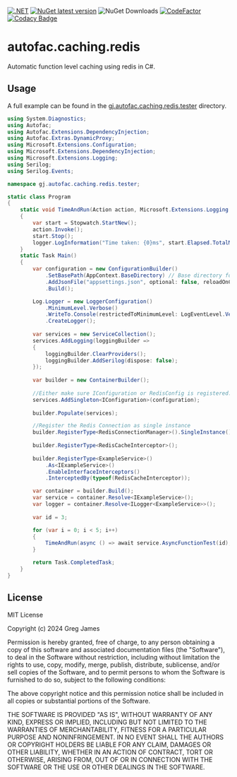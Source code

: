 [![.NET](https://github.com/gregyjames/gj.autofac.caching.redis/actions/workflows/dotnetci.yml/badge.svg)](https://github.com/gregyjames/gj.autofac.caching.redis/actions/workflows/dotnetci.yml)
[![NuGet latest version](https://badgen.net/nuget/v/gj.autofac.caching.redis)](https://www.nuget.org/packages/gj.autofac.caching.redis)
![NuGet Downloads](https://img.shields.io/nuget/dt/gj.autofac.caching.redis)
[![CodeFactor](https://www.codefactor.io/repository/github/gregyjames/gj.autofac.caching.redis/badge)](https://www.codefactor.io/repository/github/gregyjames/gj.autofac.caching.redis)
[![Codacy Badge](https://app.codacy.com/project/badge/Grade/507a5bc2dc4949318051b82aae00b838)](https://app.codacy.com/gh/gregyjames/gj.autofac.caching.redis/dashboard?utm_source=gh&utm_medium=referral&utm_content=&utm_campaign=Badge_grade)

# autofac.caching.redis
Automatic function level caching using redis in C#.

## Usage
A full example can be found in the 	[gj.autofac.caching.redis.tester](https://github.com/gregyjames/gj.autofac.caching.redis/tree/main/gj.autofac.caching.redis.tester "gj.autofac.caching.redis.tester") directory.
```csharp
using System.Diagnostics;
using Autofac;
using Autofac.Extensions.DependencyInjection;
using Autofac.Extras.DynamicProxy;
using Microsoft.Extensions.Configuration;
using Microsoft.Extensions.DependencyInjection;
using Microsoft.Extensions.Logging;
using Serilog;
using Serilog.Events;

namespace gj.autofac.caching.redis.tester;

static class Program
{
    static void TimeAndRun(Action action, Microsoft.Extensions.Logging.ILogger logger)
    {
        var start = Stopwatch.StartNew();
        action.Invoke();
        start.Stop();
        logger.LogInformation("Time taken: {0}ms", start.Elapsed.TotalMilliseconds);
    }
    static Task Main()
    {
        var configuration = new ConfigurationBuilder()
            .SetBasePath(AppContext.BaseDirectory) // Base directory for appsettings.json
            .AddJsonFile("appsettings.json", optional: false, reloadOnChange: true)
            .Build();

        Log.Logger = new LoggerConfiguration()
            .MinimumLevel.Verbose()
            .WriteTo.Console(restrictedToMinimumLevel: LogEventLevel.Verbose)
            .CreateLogger();
       
        var services = new ServiceCollection();
        services.AddLogging(loggingBuilder =>
        {
            loggingBuilder.ClearProviders();
            loggingBuilder.AddSerilog(dispose: false);
        });
        
        var builder = new ContainerBuilder();
       
        //Either make sure IConfiguration or RedisConfig is registered.
        services.AddSingleton<IConfiguration>(configuration);
        
        builder.Populate(services);

        //Register the Redis Connection as single instance
        builder.RegisterType<RedisConnectionManager>().SingleInstance();
        
        builder.RegisterType<RedisCacheInterceptor>();
        
        builder.RegisterType<ExampleService>()
            .As<IExampleService>()
            .EnableInterfaceInterceptors()
            .InterceptedBy(typeof(RedisCacheInterceptor));

        var container = builder.Build();
        var service = container.Resolve<IExampleService>();
        var logger = container.Resolve<ILogger<ExampleService>>();
        
        var id = 3;

        for (var i = 0; i < 5; i++)
        {
            TimeAndRun(async () => await service.AsyncFunctionTest(id), logger);
        }

        return Task.CompletedTask;
    }
}
```

## License
MIT License

Copyright (c) 2024 Greg James

Permission is hereby granted, free of charge, to any person obtaining a copy
of this software and associated documentation files (the "Software"), to deal
in the Software without restriction, including without limitation the rights
to use, copy, modify, merge, publish, distribute, sublicense, and/or sell
copies of the Software, and to permit persons to whom the Software is
furnished to do so, subject to the following conditions:

The above copyright notice and this permission notice shall be included in all
copies or substantial portions of the Software.

THE SOFTWARE IS PROVIDED "AS IS", WITHOUT WARRANTY OF ANY KIND, EXPRESS OR
IMPLIED, INCLUDING BUT NOT LIMITED TO THE WARRANTIES OF MERCHANTABILITY,
FITNESS FOR A PARTICULAR PURPOSE AND NONINFRINGEMENT. IN NO EVENT SHALL THE
AUTHORS OR COPYRIGHT HOLDERS BE LIABLE FOR ANY CLAIM, DAMAGES OR OTHER
LIABILITY, WHETHER IN AN ACTION OF CONTRACT, TORT OR OTHERWISE, ARISING FROM,
OUT OF OR IN CONNECTION WITH THE SOFTWARE OR THE USE OR OTHER DEALINGS IN THE
SOFTWARE.
